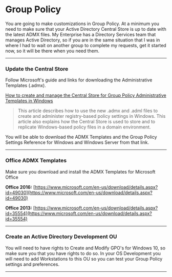 # Group Policy

You are going to make customizations in Group Policy.  At a minimum you need to make sure that your Active Directory Central Store is up to date with the latest ADMX files.  My Enterprise has a Directory Services team that manages Active Directory, so if you are in the same situation that I was in where I had to wait on another group to complete my requests, get it started now, so it will be there when you need them.

---

### Update the Central Store

Follow Microsoft's guide and links for downloading the Administrative Templates \(.admx\).

[How to create and manage the Central Store for Group Policy Administrative Templates in Windows](https://support.microsoft.com/en-us/help/3087759/how-to-create-and-manage-the-central-store-for-group-policy-administrative-templates-in-windows)

> This article describes how to use the new .admx and .adml files to create and administer registry-based policy settings in Windows. This article also explains how the Central Store is used to store and to replicate Windows-based policy files in a domain environment.

You will be able to download the ADMX Templates and the Group Policy Settings Reference for Windows and Windows Server from that link.

---

### Office ADMX Templates

Make sure you download and install the ADMX Templates for Microsoft Office

**Office 2016:** [https://www.microsoft.com/en-us/download/details.aspx?id=49030](https://www.microsoft.com/en-us/download/details.aspx?id=49030)

**Office 2013:** [https://www.microsoft.com/en-us/download/details.aspx?id=35554](https://www.microsoft.com/en-us/download/details.aspx?id=35554)

---

### Create an Active Directory Development OU

You will need to have rights to Create and Modify GPO's for Windows 10, so make sure you that you have rights to do so.  In your OS Development you will need to add Workstations to this OU so you can test your Group Policy settings and preferences.

---




